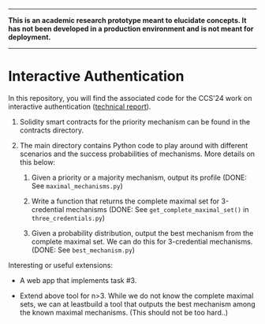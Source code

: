 ----------------------------------------------------------------

**This is an academic research prototype meant to elucidate concepts. It has not been developed in a production environment and is not meant for deployment.**

----------------------------------------------------------------

# Interactive Authentication

In this repository, you will find the associated code for the CCS'24 work on interactive authentication ([technical report](https://eprint.iacr.org/2022/1682)). 

1. Solidity smart contracts for the priority mechanism can be found in the contracts directory.

2. The main directory contains Python code to play around with different scenarios and the success probabilities of mechanisms. More details on this below:

    1. Given a priority or a majority mechanism, output its profile (DONE: See `maximal_mechanisms.py`)

    2. Write a function that returns the complete maximal set for 3-credential mechanisms (DONE: See `get_complete_maximal_set()` in `three_credentials.py`)

    3. Given a probability distribution, output the best mechanism from the complete maximal set. We can do this for 3-credential mechanisms. (DONE: See `best_mechanism.py`)

Interesting or useful extensions:

- A web app that implements task #3.

- Extend above tool for n>3. While we do not know the complete maximal sets, we can at leastbuild a tool that outputs the best mechanism among the known maximal mechanisms. (This should not be too hard..)
